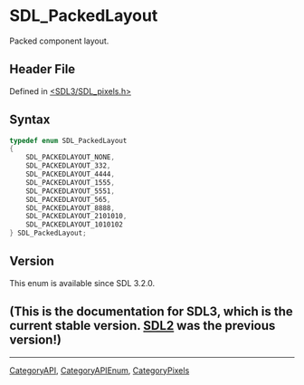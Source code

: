# SDL_PackedLayout

Packed component layout.

## Header File

Defined in [<SDL3/SDL_pixels.h>](https://github.com/libsdl-org/SDL/blob/main/include/SDL3/SDL_pixels.h)

## Syntax

```c
typedef enum SDL_PackedLayout
{
    SDL_PACKEDLAYOUT_NONE,
    SDL_PACKEDLAYOUT_332,
    SDL_PACKEDLAYOUT_4444,
    SDL_PACKEDLAYOUT_1555,
    SDL_PACKEDLAYOUT_5551,
    SDL_PACKEDLAYOUT_565,
    SDL_PACKEDLAYOUT_8888,
    SDL_PACKEDLAYOUT_2101010,
    SDL_PACKEDLAYOUT_1010102
} SDL_PackedLayout;
```

## Version

This enum is available since SDL 3.2.0.

## (This is the documentation for SDL3, which is the current stable version. [SDL2](https://wiki.libsdl.org/SDL2/) was the previous version!)



----
[CategoryAPI](CategoryAPI), [CategoryAPIEnum](CategoryAPIEnum), [CategoryPixels](CategoryPixels)

